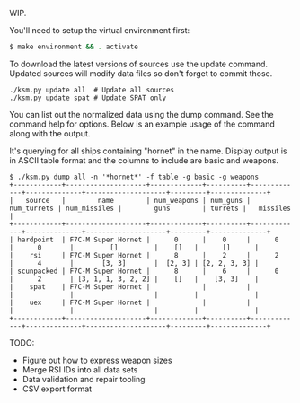 WIP.

You'll need to setup the virtual environment first:

```bash
$ make environment && . activate
```

To download the latest versions of sources use the update command. Updated
sources will modify data files so don't forget to commit those.

```
./ksm.py update all  # Update all sources
./ksm.py update spat # Update SPAT only
```

You can list out the normalized data using the dump command. See the command
help for options. Below is an example usage of the command along with the
output.

It's querying for all ships containing "hornet" in the name. Display output is
in ASCII table format and the columns to include are basic and weapons.

```
$ ./ksm.py dump all -n '*hornet*' -f table -g basic -g weapons
+------------+--------------------+-------------+----------+-------------+--------------+--------------------+---------+--------------+
|   source   |        name        | num_weapons | num_guns | num_turrets | num_missiles |        guns        | turrets |   missiles   |
+------------+--------------------+-------------+----------+-------------+--------------+--------------------+---------+--------------+
| hardpoint  | F7C-M Super Hornet |      0      |    0     |      0      |      0       |         []         |    []   |      []      |
|    rsi     | F7C-M Super Hornet |      8      |    2     |      2      |      4       |       [3, 3]       |  [2, 3] | [2, 2, 3, 3] |
| scunpacked | F7C-M Super Hornet |      8      |    6     |      0      |      2       | [3, 1, 1, 3, 2, 2] |    []   |    [3, 3]    |
|    spat    | F7C-M Super Hornet |             |          |             |              |                    |         |              |
|    uex     | F7C-M Super Hornet |             |          |             |              |                    |         |              |
+------------+--------------------+-------------+----------+-------------+--------------+--------------------+---------+--------------+
```

TODO:

- Figure out how to express weapon sizes
- Merge RSI IDs into all data sets
- Data validation and repair tooling
- CSV export format
